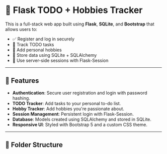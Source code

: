 # 📝 Flask TODO + Hobbies Tracker

This is a full-stack web app built using **Flask**, **SQLite**, and **Bootstrap** that allows users to:

- ✅ Register and log in securely
- 🧠 Track TODO tasks
- 🎯 Add personal hobbies
- 📂 Store data using SQLite + SQLAlchemy
- 💾 Use server-side sessions with Flask-Session

---

## 🚀 Features

- **Authentication**: Secure user registration and login with password hashing.
- **TODO Tracker**: Add tasks to your personal to-do list.
- **Hobby Tracker**: Add hobbies you're passionate about.
- **Session Management**: Persistent login with Flask-Session.
- **Database**: Models created using SQLAlchemy and stored in SQLite.
- **Responsive UI**: Styled with Bootstrap 5 and a custom CSS theme.

---

## 📂 Folder Structure

